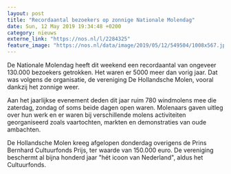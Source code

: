 ```yaml
---
layout: post
title: "Recordaantal bezoekers op zonnige Nationale Molendag"
date: Sun, 12 May 2019 19:34:48 +0200
category: nieuws
externe_link: "https://nos.nl/l/2284325"
feature_image: "https://nos.nl/data/image/2019/05/12/549504/1008x567.jpg"
---
```


<p>De Nationale Molendag heeft dit weekend een recordaantal van ongeveer 130.000 bezoekers getrokken. Het waren er 5000 meer dan vorig jaar. Dat was volgens de organisatie, de vereniging De Hollandsche Molen, vooral dankzij het zonnige weer.</p>
<p>Aan het jaarlijkse evenement deden dit jaar ruim 780 windmolens mee die zaterdag, zondag of soms beide dagen open waren. Molenaars gaven uitleg over hun werk en er waren bij verschillende molens activiteiten georganiseerd zoals vaartochten, markten en demonstraties van oude ambachten.</p>
<p>De Hollandsche Molen kreeg afgelopen donderdag overigens de Prins Bernhard Cultuurfonds Prijs, ter waarde van 150.000 euro. De vereniging beschermt al bijna honderd jaar "hét icoon van Nederland", aldus het Cultuurfonds.</p>
